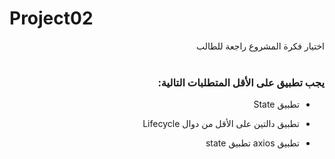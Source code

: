 # Project02
<div dir="rtl">
اختيار فكرة المشروع راجعة للطالب
<br>
<br>

### يجب تطبيق على الأقل المتطلبات التالية:
- تطبيق State
- تطبيق دالتين على الأقل من دوال Lifecycle
- تطبيق axios
تطبيق state

  </div>
